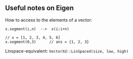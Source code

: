 


## Useful notes on Eigen
How to access to the elements of a vector:


    x.segment(i,n)  -->  x(i:i+n)

    // x = [1, 2, 3, 4, 5, 6]
    x.segment(0,3)      // ans = {1, 2, 3}



Linspace-equivalent:    `VectorXd::LinSpaced(size, low, high)`    
